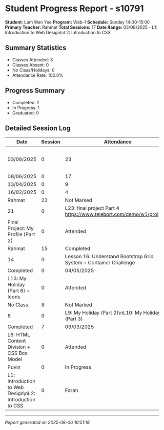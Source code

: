 # Student Progress Report - s10791
**Student:** Lam Wan Yee
**Program:** Web-1
**Schedule:** Sunday 14:00-15:00
**Primary Teacher:** Rahmat
**Total Sessions:** 17
**Date Range:** 03/08/2025 - L1: Introduction to Web Design\nL2: Introduction to CSS

## Summary Statistics
- Classes Attended: 3
- Classes Absent: 0
- No Class/Holidays: 0
- Attendance Rate: 100.0%

## Progress Summary
- Completed: 2
- In Progress: 1
- Graduated: 0

## Detailed Session Log
| Date | Session | Attendance | Teacher | Progress | Lesson |
|------|---------|------------|---------|----------|--------|
| 03/08/2025 | 0 | 23 | Rahmat | L23: Final Project (Part 4) https://www.telebort.com/demo/w1/project/4  https://forms.gle/KdhVcTch6HuGdzaL6 https://forms.gle/6mspzn6P3e6WJLJm9 | 27/07/2025 |
| 08/06/2025 | 0 | 17 | Rahmat | In Progress | 01/06/2025 |
| 13/04/2025 | 0 | 9 | Rahmat | Teacher Parent Day | 06/04/2025 |
| 16/02/2025 | 0 | 4 | Rahmat | L4: Introduction to CSS | 09/02/2025 |
| Rahmat | 22 | Not Marked | Rahmat | 13/07/2025 | Rahmat |
| 21 | 0 | L23: final project Part 4 https://www.telebort.com/demo/w1/project/4 | Rahmat | Absent | 20 |
| Final Project: My Profile (Part 2) | 0 | Attended | Rahmat | Completed | Lesson 20: My Profile (Part 1) |
| Rahmat | 15 | Completed | Rahmat | 18/05/2025 | Rahmat |
| 14 | 0 | Lesson 16: Understand Bootstrap Grid System + Container Challenge | Rahmat | Puvin | 13 |
| Completed | 0 | 04/05/2025 | Rahmat | 11 | Completed |
| L13: My Holiday (Part 6) + Icons | 0 | Attended | Rahmat | Completed | L12: My Holiday (Part 5) + Icons |
| No Class | 8 | Not Marked | Rahmat | 23/03/2025 | No Class |
| 8 | 0 | L9: My Holiday (Part 2)\nL10: My Holiday (Part 3) | Rahmat | Puvin | 7 |
| Completed | 7 | 09/03/2025 | Rahmat | 5 | Completed |
| L6: HTML Content Division + CSS Box Model | 0 | Attended | Puvin | Not Started |  |
| Puvin | 0 | In Progress | Rahmat | 26/01/2025 | Absent |
| L1: Introduction to Web Design\nL2: Introduction to CSS | 0 | Farah | Rahmat | Not Started | Teacher Parent Day |

---
*Report generated on 2025-08-06 10:51:18*